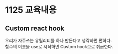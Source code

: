 # 1125 교육내용
## Custom react hook
 우리가 자주쓰는 유틸리티를 하나 만든다고 생각하면 편하다.</br>
 함수의 이름을 use로 시작하면 Custom hook으로 취급한다. 
